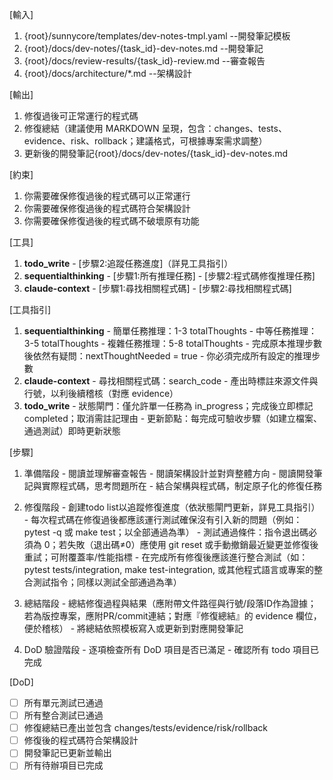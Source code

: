 [輸入]
  1. {root}/sunnycore/templates/dev-notes-tmpl.yaml --開發筆記模板
  2. {root}/docs/dev-notes/{task_id}-dev-notes.md --開發筆記
  3. {root}/docs/review-results/{task_id}-review.md --審查報告
  4. {root}/docs/architecture/*.md --架構設計

[輸出]
  1. 修復過後可正常運行的程式碼
  2. 修復總結（建議使用 MARKDOWN 呈現，包含：changes、tests、evidence、risk、rollback；建議格式，可根據專案需求調整）
  3. 更新後的開發筆記{root}/docs/dev-notes/{task_id}-dev-notes.md

[約束]
  1. 你需要確保修復過後的程式碼可以正常運行
  2. 你需要確保修復過後的程式碼符合架構設計
  3. 你需要確保修復過後的程式碼不破壞原有功能

[工具]
  1. **todo_write**
    - [步驟2:追蹤任務進度]（詳見工具指引）
  2. **sequentialthinking**
    - [步驟1:所有推理任務]
    - [步驟2:程式碼修復推理任務]
  3. **claude-context**
    - [步驟1:尋找相關程式碼]
    - [步驟2:尋找相關程式碼]

[工具指引]
  1. **sequentialthinking**
    - 簡單任務推理：1-3 totalThoughts
    - 中等任務推理：3-5 totalThoughts
    - 複雜任務推理：5-8 totalThoughts
    - 完成原本推理步數後依然有疑問：nextThoughtNeeded = true
    - 你必須完成所有設定的推理步數
  2. **claude-context**
    - 尋找相關程式碼：search_code
    - 產出時標註來源文件與行號，以利後續稽核（對應 evidence）
  3. **todo_write**
    - 狀態閘門：僅允許單一任務為 in_progress；完成後立即標記 completed；取消需註記理由
    - 更新節點：每完成可驗收步驟（如建立檔案、通過測試）即時更新狀態

[步驟]
  1. 準備階段
    - 閱讀並理解審查報告
    - 閱讀架構設計並對齊整體方向
    - 閱讀開發筆記與實際程式碼，思考問題所在
    - 結合架構與程式碼，制定原子化的修復任務

  2. 修復階段
    - 創建todo list以追蹤修復進度（依狀態閘門更新，詳見工具指引）
    - 每次程式碼在修復過後都應該運行測試確保沒有引入新的問題（例如：pytest -q 或 make test；以全部通過為準）
    - 測試通過條件：指令退出碼必須為 0；若失敗（退出碼≠0）應使用 git reset 或手動撤銷最近變更並修復後重試；可附覆蓋率/性能指標
    - 在完成所有修復後應該進行整合測試（如：pytest tests/integration, make test-integration, 或其他程式語言或專案的整合測試指令；同樣以測試全部通過為準）

  3. 總結階段
    - 總結修復過程與結果（應附帶文件路徑與行號/段落ID作為證據；若為版控專案，應附PR/commit連結；對應『修復總結』的 evidence 欄位，便於稽核）
    - 將總結依照模板寫入或更新到對應開發筆記

  4. DoD 驗證階段
    - 逐項檢查所有 DoD 項目是否已滿足
    - 確認所有 todo 項目已完成

[DoD]
  - [ ] 所有單元測試已通過
  - [ ] 所有整合測試已通過
  - [ ] 修復總結已產出並包含 changes/tests/evidence/risk/rollback
  - [ ] 修復後的程式碼符合架構設計
  - [ ] 開發筆記已更新並輸出
  - [ ] 所有待辦項目已完成